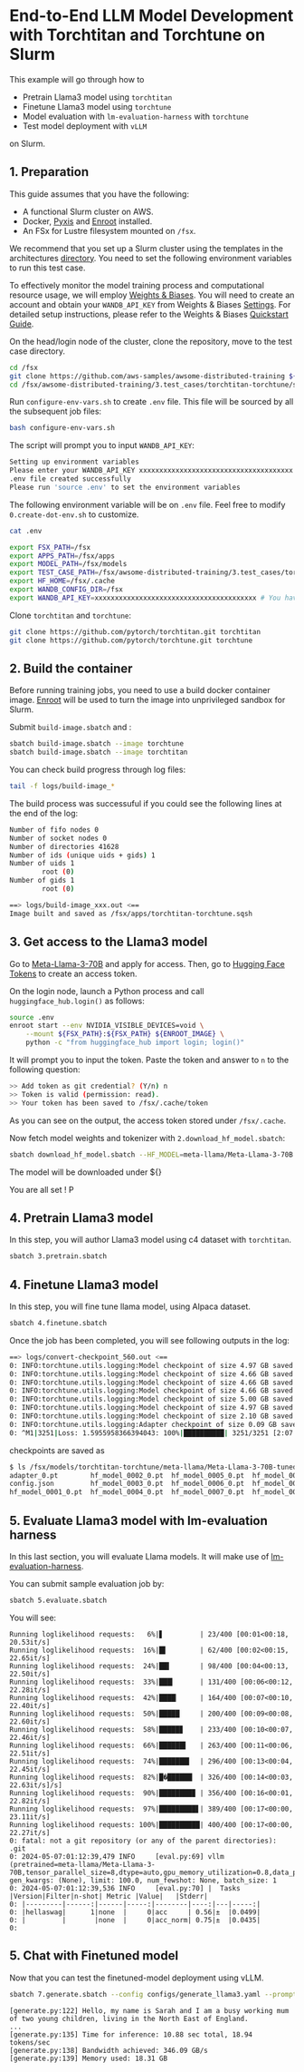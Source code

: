 # End-to-End LLM Model Development with Torchtitan and Torchtune on Slurm <!-- omit in toc -->

This example will go through how to
* Pretrain Llama3 model using `torchtitan`
* Finetune Llama3 model using `torchtune`
* Model evaluation with `lm-evaluation-harness` with `torchtune`
* Test model deployment with `vLLM`

on Slurm. 

## 1. Preparation

This guide assumes that you have the following:

* A functional Slurm cluster on AWS.
* Docker, [Pyxis](https://github.com/NVIDIA/pyxis) and [Enroot](https://github.com/NVIDIA/enroot) installed.
* An FSx for Lustre filesystem mounted on `/fsx`.

We recommend that you set up a Slurm cluster using the templates in the architectures [directory](../../../1.architectures). You need to set the following environment variables to run this test case.

To effectively monitor the model training process and computational resource usage, we will employ [Weights & Biases](https://wandb.ai/). You will need to create an account and obtain your `WANDB_API_KEY` from Weights & Biases [Settings](https://wandb.ai/settings). For detailed setup instructions, please refer to the Weights & Biases [Quickstart Guide](https://docs.wandb.ai/quickstart).

On the head/login node of the cluster, clone the repository, move to the test case directory.

```bash
cd /fsx
git clone https://github.com/aws-samples/awsome-distributed-training ${FSX_PATH}/awsome-distributed-training
cd /fsx/awsome-distributed-training/3.test_cases/torchtitan-torchtune/slurm
```

Run `configure-env-vars.sh` to create `.env` file. This file will be sourced by all the subsequent job files:

```bash
bash configure-env-vars.sh
```

The script will prompt you to input `WANDB_API_KEY`:

```bash
Setting up environment variables
Please enter your WANDB_API_KEY xxxxxxxxxxxxxxxxxxxxxxxxxxxxxxxxxxxxxx # Your API KEY 
.env file created successfully
Please run 'source .env' to set the environment variables
```

The following environment variable will be on `.env` file. Feel free to modify `0.create-dot-env.sh` to customize.

```bash
cat .env
```

```bash
export FSX_PATH=/fsx
export APPS_PATH=/fsx/apps
export MODEL_PATH=/fsx/models
export TEST_CASE_PATH=/fsx/awsome-distributed-training/3.test_cases/torchtitan-torchtune/slurm
export HF_HOME=/fsx/.cache
export WANDB_CONFIG_DIR=/fsx
export WANDB_API_KEY=xxxxxxxxxxxxxxxxxxxxxxxxxxxxxxxxxxxxxxxx # You hav your access key here
```

Clone `torchtitan` and `torchtune`:

```bash
git clone https://github.com/pytorch/torchtitan.git torchtitan
git clone https://github.com/pytorch/torchtune.git torchtune
```

## 2. Build the container

Before running training jobs, you need to use a build docker container image. [Enroot](https://github.com/NVIDIA/enroot) will be used to turn the image into unprivileged sandbox for Slurm. 

Submit `build-image.sbatch` and :

```bash
sbatch build-image.sbatch --image torchtune
sbatch build-image.sbatch --image torchtitan
```

You can check build progress through log files:

```bash
tail -f logs/build-image_*
```

The build process was successuful if you could see the following lines at the end of the log:

```bash
Number of fifo nodes 0
Number of socket nodes 0
Number of directories 41628
Number of ids (unique uids + gids) 1
Number of uids 1
        root (0)
Number of gids 1
        root (0)

==> logs/build-image_xxx.out <==
Image built and saved as /fsx/apps/torchtitan-torchtune.sqsh
```

## 3. Get access to the Llama3 model

Go to [Meta-Llama-3-70B](https://huggingface.co/meta-llama/Meta-Llama-3-70B) and apply for access. Then, go to [Hugging Face Tokens](https://huggingface.co/settings/tokens) to create an access token.

On the login node, launch a Python process and call `huggingface_hub.login()` as follows:

```bash
source .env
enroot start --env NVIDIA_VISIBLE_DEVICES=void \
    --mount ${FSX_PATH}:${FSX_PATH} ${ENROOT_IMAGE} \
    python -c "from huggingface_hub import login; login()"
```

It will prompt you to input the token. Paste the token and answer to `n` to the following question:

```bash
>> Add token as git credential? (Y/n) n
>> Token is valid (permission: read).
>> Your token has been saved to /fsx/.cache/token
```

As you can see on the output, the access token stored under `/fsx/.cache`.

Now fetch model weights and tokenizer with `2.download_hf_model.sbatch`:

```bash
sbatch download_hf_model.sbatch --HF_MODEL=meta-llama/Meta-Llama-3-70B
```

The model will be downloaded under ${}

You are all set ! P


## 4. Pretrain Llama3 model

In this step, you will author Llama3 model using c4 dataset with `torchtitan`.

```bash
sbatch 3.pretrain.sbatch
```

## 4. Finetune Llama3 model

In this step, you will fine tune llama model, using Alpaca dataset. 

```bash
sbatch 4.finetune.sbatch
```

Once the job has been completed, you will see following outputs in the log:

```bash
==> logs/convert-checkpoint_560.out <==
0: INFO:torchtune.utils.logging:Model checkpoint of size 4.97 GB saved to /fsx/models/torchtitan-torchtune/meta-llama/Meta-Llama-3-70B-tuned/hf_model_0024_0.pt
0: INFO:torchtune.utils.logging:Model checkpoint of size 4.66 GB saved to /fsx/models/torchtitan-torchtune/meta-llama/Meta-Llama-3-70B-tuned/hf_model_0025_0.pt
0: INFO:torchtune.utils.logging:Model checkpoint of size 4.66 GB saved to /fsx/models/torchtitan-torchtune/meta-llama/Meta-Llama-3-70B-tuned/hf_model_0026_0.pt
0: INFO:torchtune.utils.logging:Model checkpoint of size 4.66 GB saved to /fsx/models/torchtitan-torchtune/meta-llama/Meta-Llama-3-70B-tuned/hf_model_0027_0.pt
0: INFO:torchtune.utils.logging:Model checkpoint of size 5.00 GB saved to /fsx/models/torchtitan-torchtune/meta-llama/Meta-Llama-3-70B-tuned/hf_model_0028_0.pt
0: INFO:torchtune.utils.logging:Model checkpoint of size 4.97 GB saved to /fsx/models/torchtitan-torchtune/meta-llama/Meta-Llama-3-70B-tuned/hf_model_0029_0.pt
0: INFO:torchtune.utils.logging:Model checkpoint of size 2.10 GB saved to /fsx/models/torchtitan-torchtune/meta-llama/Meta-Llama-3-70B-tuned/hf_model_0030_0.pt
0: INFO:torchtune.utils.logging:Adapter checkpoint of size 0.09 GB saved to /fsx/models/torchtitan-torchtune/meta-llama/Meta-Llama-3-70B-tuned/adapter_0.pt
0: ^M1|3251|Loss: 1.5955958366394043: 100%|██████████| 3251/3251 [2:07:13<00:00,  2.35s/it]
```

checkpoints are saved as

```bash
$ ls /fsx/models/torchtitan-torchtune/meta-llama/Meta-Llama-3-70B-tuned/
adapter_0.pt        hf_model_0002_0.pt  hf_model_0005_0.pt  hf_model_0008_0.pt  hf_model_0011_0.pt  hf_model_0014_0.pt  hf_model_0017_0.pt  hf_model_0020_0.pt  hf_model_0023_0.pt  hf_model_0026_0.pt  hf_model_0029_0.pt
config.json         hf_model_0003_0.pt  hf_model_0006_0.pt  hf_model_0009_0.pt  hf_model_0012_0.pt  hf_model_0015_0.pt  hf_model_0018_0.pt  hf_model_0021_0.pt  hf_model_0024_0.pt  hf_model_0027_0.pt  hf_model_0030_0.pt
hf_model_0001_0.pt  hf_model_0004_0.pt  hf_model_0007_0.pt  hf_model_0010_0.pt  hf_model_0013_0.pt  hf_model_0016_0.pt  hf_model_0019_0.pt  hf_model_0022_0.pt  hf_model_0025_0.pt  hf_model_0028_0.pt
```

## 5. Evaluate Llama3 model with lm-evaluation harness

In this last section, you will evaluate Llama models. It will make use of [lm-evaluation-harness](https://github.com/EleutherAI/lm-evaluation-harness). 

You can submit sample evaluation job by:

```bash
sbatch 5.evaluate.sbatch
```

You will see:

```
Running loglikelihood requests:   6%|▋         | 23/400 [00:01<00:18, 20.53it/s]
Running loglikelihood requests:  16%|█▌        | 62/400 [00:02<00:15, 22.65it/s]
Running loglikelihood requests:  24%|██▍       | 98/400 [00:04<00:13, 22.50it/s]
Running loglikelihood requests:  33%|███▎      | 131/400 [00:06<00:12, 22.28it/s]
Running loglikelihood requests:  42%|████▏     | 164/400 [00:07<00:10, 22.40it/s]
Running loglikelihood requests:  50%|█████     | 200/400 [00:09<00:08, 22.60it/s]
Running loglikelihood requests:  58%|█████▊    | 233/400 [00:10<00:07, 22.46it/s]
Running loglikelihood requests:  66%|██████▌   | 263/400 [00:11<00:06, 22.51it/s]
Running loglikelihood requests:  74%|███████▍  | 296/400 [00:13<00:04, 22.45it/s]
Running loglikelihood requests:  82%|█�██████▏ | 326/400 [00:14<00:03, 22.63it/s]/s]
Running loglikelihood requests:  90%|████████▉ | 356/400 [00:16<00:01, 22.82it/s]
Running loglikelihood requests:  97%|█████████▋| 389/400 [00:17<00:00, 23.11it/s]
Running loglikelihood requests: 100%|██████████| 400/400 [00:17<00:00, 22.27it/s]
0: fatal: not a git repository (or any of the parent directories): .git
0: 2024-05-07:01:12:39,479 INFO     [eval.py:69] vllm (pretrained=meta-llama/Meta-Llama-3-70B,tensor_parallel_size=8,dtype=auto,gpu_memory_utilization=0.8,data_parallel_size=1), gen_kwargs: (None), limit: 100.0, num_fewshot: None, batch_size: 1
0: 2024-05-07:01:12:39,536 INFO     [eval.py:70] |  Tasks  |Version|Filter|n-shot| Metric |Value|   |Stderr|
0: |---------|------:|------|-----:|--------|----:|---|-----:|
0: |hellaswag|      1|none  |     0|acc     | 0.56|±  |0.0499|
0: |         |       |none  |     0|acc_norm| 0.75|±  |0.0435|
0: 
```



## 5. Chat with Finetuned model

Now that you can test the finetuned-model deployment using vLLM. 

```bash
sbatch 7.generate.sbatch --config configs/generate_llama3.yaml --prompt "Hello, my name is"
```

```
[generate.py:122] Hello, my name is Sarah and I am a busy working mum of two young children, living in the North East of England.
...
[generate.py:135] Time for inference: 10.88 sec total, 18.94 tokens/sec
[generate.py:138] Bandwidth achieved: 346.09 GB/s
[generate.py:139] Memory used: 18.31 GB
```
